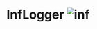 # InfLogger ![inf](https://github.com/12121212121QSDA/InfLogger/assets/152412890/d64bf744-829f-48e5-846d-93d5a6468a36)


